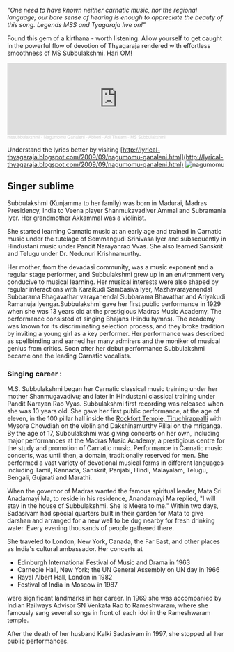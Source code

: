 <!-- title: Supreme Sublime Singer -->
_"One need to have known neither carnatic music, nor the regional language; our bare sense of hearing is enough to appreciate the beauty of this song. Legends MSS and Tyagaraja live on!"_

Found this gem of a kirthana - worth listening. Allow yourself to get caught in the powerful flow of devotion of Thyagaraja rendered with effortless smoothness of MS Subbulakshmi. Hari OM! 
 <iframe width="100%" height="166" scrolling="no" frameborder="no" allow="autoplay" src="https://w.soundcloud.com/player/?url=https%3A//api.soundcloud.com/tracks/56524365&color=%23ff5500&auto_play=true&hide_related=false&show_comments=true&show_user=true&show_reposts=false&show_teaser=true"></iframe><div style="font-size: 10px; color: #cccccc;line-break: anywhere;word-break: normal;overflow: hidden;white-space: nowrap;text-overflow: ellipsis; font-family: Interstate,Lucida Grande,Lucida Sans Unicode,Lucida Sans,Garuda,Verdana,Tahoma,sans-serif;font-weight: 100;"><a href="https://soundcloud.com/mssubbulakshmi" title="mssubbulakshmi" target="_blank" style="color: #cccccc; text-decoration: none;">mssubbulakshmi</a> · <a href="https://soundcloud.com/mssubbulakshmi/nagumomu-ganaleni-abheri-adi" title="Nagumomu Ganaleni -  Abheri - Adi Thalam - MS Subbulakshmi" target="_blank" style="color: #cccccc; text-decoration: none;">Nagumomu Ganaleni -  Abheri - Adi Thalam - MS Subbulakshmi</a></div>

Understand the lyrics better by visiting [http://lyrical-thyagaraja.blogspot.com/2009/09/nagumomu-ganaleni.html](http://lyrical-thyagaraja.blogspot.com/2009/09/nagumomu-ganaleni.html) 
![nagumomu](https://i.imgur.com/fMB6jzH.jpg)

## Singer sublime

Subbulakshmi (Kunjamma to her family) was born in Madurai, Madras Presidency, India to Veena player Shanmukavadiver Ammal and Subramania Iyer. Her grandmother Akkammal was a violinist.

  

She started learning Carnatic music at an early age and trained in Carnatic music under the tutelage of Semmangudi Srinivasa Iyer and subsequently in Hindustani music under Pandit Narayanrao Vvas. She also learned Sanskrit and Telugu under Dr. Nedunuri Krishnamurthy.

Her mother, from the devadasi community, was a music exponent and a regular stage performer, and Subbulakshmi grew up in an environment very conducive to musical learning. Her musical interests were also shaped by regular interactions with Karaikudi Sambasiva Iyer, Mazhavarayanendal Subbarama Bhagavathar varayanendal Subbarama Bhavathar and Ariyakudi Ramanuja Iyengar.Subbulakshmi gave her first public performance in 1929 when she was 13 years old at the prestigious Madras Music Academy. The performance consisted of singing Bhajans (Hindu hymns). The academy was known for its discriminating selection process, and they broke tradition by inviting a young girl as a key performer. Her performance was described as spellbinding and earned her many admirers and the moniker of musical genius from critics. Soon after her debut performance Subbulakshmi became one the leading Carnatic vocalists.

### Singing career :

 
M.S. Subbulakshmi began her Carnatic classical music training under her mother Shanmugavadivu; and later in Hindustani classical training under Pandit Narayan Rao Vyas. Subbulakshmi first recording was released when she was 10 years old. She gave her first public performance, at the age of eleven, in the 100 pillar hall inside the [Rockfort Temple, Tiruchirappalli](http://en.wikipedia.org/wiki/Tiruchirappalli) with Mysore Chowdiah on the violin and Dakshinamurthy Pillai on the mriganga. By the age of 17, Subbulakshmi was giving concerts on her own, including major performances at the Madras Music Academy, a prestigious centre for the study and promotion of Carnatic music. Performance in Carnatic music concerts, was until then, a domain, traditionally reserved for men. She performed a vast variety of devotional musical forms in different languages including Tamil, Kannada, Sanskrit, Panjabi, Hindi, Malayalam, Telugu, Bengali, Gujarati and Marathi.

When the governor of Madras wanted the famous spiritual leader, Mata Sri Anadamayi Ma, to reside in his residence, Anandamayi Ma replied, "I will stay in the house of Subbulakshmi. She is Meera to me." Within two days, Sadasivam had special quarters built in their garden for Mata to give darshan and arranged for a new well to be dug nearby for fresh drinking water. Every evening thousands of people gathered there.

She traveled to London, New York, Canada, the Far East, and other places as India's cultural ambassador. Her concerts at

-   Edinburgh International Festival of Music and Drama in 1963
-   Carnegie Hall, New York; the UN General Assembly on UN day in 1966
-   Rayal Albert Hall, London in 1982
-   Festival of India in Moscow in 1987

were significant landmarks in her career.  In 1969 she was accompanied by Indian Railways Advisor SN Venkata Rao to Rameshwaram, where she famously sang several songs in front of each idol in the Rameshwaram temple.

After the death of her husband Kalki Sadasivam in 1997, she stopped all her public performances.
